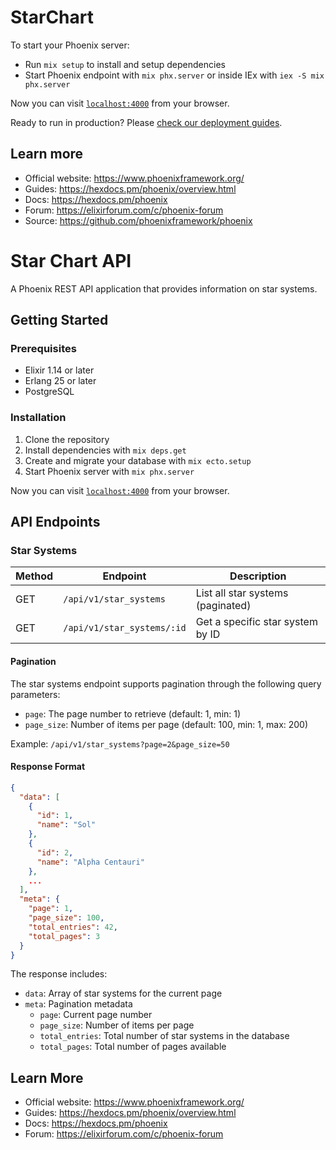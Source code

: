 # StarChart

To start your Phoenix server:

- Run `mix setup` to install and setup dependencies
- Start Phoenix endpoint with `mix phx.server` or inside IEx with `iex -S mix phx.server`

Now you can visit [`localhost:4000`](http://localhost:4000) from your browser.

Ready to run in production? Please [check our deployment guides](https://hexdocs.pm/phoenix/deployment.html).

## Learn more

- Official website: https://www.phoenixframework.org/
- Guides: https://hexdocs.pm/phoenix/overview.html
- Docs: https://hexdocs.pm/phoenix
- Forum: https://elixirforum.com/c/phoenix-forum
- Source: https://github.com/phoenixframework/phoenix

# Star Chart API

A Phoenix REST API application that provides information on star systems.

## Getting Started

### Prerequisites

- Elixir 1.14 or later
- Erlang 25 or later
- PostgreSQL

### Installation

1. Clone the repository
2. Install dependencies with `mix deps.get`
3. Create and migrate your database with `mix ecto.setup`
4. Start Phoenix server with `mix phx.server`

Now you can visit [`localhost:4000`](http://localhost:4000) from your browser.

## API Endpoints

### Star Systems

| Method | Endpoint                   | Description                       |
| ------ | -------------------------- | --------------------------------- |
| GET    | `/api/v1/star_systems`     | List all star systems (paginated) |
| GET    | `/api/v1/star_systems/:id` | Get a specific star system by ID  |

#### Pagination

The star systems endpoint supports pagination through the following query parameters:

- `page`: The page number to retrieve (default: 1, min: 1)
- `page_size`: Number of items per page (default: 100, min: 1, max: 200)

Example: `/api/v1/star_systems?page=2&page_size=50`

#### Response Format

```json
{
  "data": [
    {
      "id": 1,
      "name": "Sol"
    },
    {
      "id": 2,
      "name": "Alpha Centauri"
    },
    ...
  ],
  "meta": {
    "page": 1,
    "page_size": 100,
    "total_entries": 42,
    "total_pages": 3
  }
}
```

The response includes:

- `data`: Array of star systems for the current page
- `meta`: Pagination metadata
  - `page`: Current page number
  - `page_size`: Number of items per page
  - `total_entries`: Total number of star systems in the database
  - `total_pages`: Total number of pages available

## Learn More

- Official website: https://www.phoenixframework.org/
- Guides: https://hexdocs.pm/phoenix/overview.html
- Docs: https://hexdocs.pm/phoenix
- Forum: https://elixirforum.com/c/phoenix-forum
